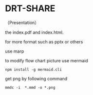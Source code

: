 # DRT-SHARE
（Presentation）

the index.pdf and index.html.

for more format such as pptx or others

use marp

to modify flow chart picture use mermaid

`npm install -g mermaid.cli`

get png by following command

`mmdc -i  *.mmd -o *.png`